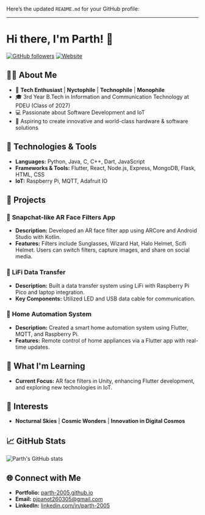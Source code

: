Here’s the updated `README.md` for your GitHub profile:

---

# Hi there, I'm Parth! 👋

[![GitHub followers](https://img.shields.io/github/followers/parth-2005?label=Follow&style=social)](https://github.com/parth-2005)
[![Website](https://img.shields.io/badge/Website-Portfolio-blue)](https://2005-parth.github.io/portfolio)

## 👨‍💻 About Me
- 🌟 **Tech Enthusiast** | **Nyctophile** | **Technophile** | **Monophile**
- 🎓 3rd Year B.Tech in Information and Communication Technology at PDEU (Class of 2027)
- 💻 Passionate about Software Development and IoT
- 🎯 Aspiring to create innovative and world-class hardware & software solutions

## 🔧 Technologies & Tools
- **Languages:** Python, Java, C, C++, Dart, JavaScript
- **Frameworks & Tools:** Flutter, React, Node.js, Express, MongoDB, Flask, HTML, CSS
- **IoT:** Raspberry Pi, MQTT, Adafruit IO

## 🚀 Projects
### 🔹 **Snapchat-like AR Face Filters App**
- **Description:** Developed an AR face filter app using ARCore and Android Studio with Kotlin.
- **Features:** Filters include Sunglasses, Wizard Hat, Halo Helmet, Scifi Helmet. Users can switch filters, capture images, and share on social media.

### 🔹 **LiFi Data Transfer**
- **Description:** Built a data transfer system using LiFi with Raspberry Pi Pico and laptop integration.
- **Key Components:** Utilized LED and USB data cable for communication.

### 🔹 **Home Automation System**
- **Description:** Created a smart home automation system using Flutter, MQTT, and Raspberry Pi.
- **Features:** Remote control of home appliances via a Flutter app with real-time updates.

## 🧠 What I'm Learning
- **Current Focus:** AR face filters in Unity, enhancing Flutter development, and exploring new technologies in IoT.

## 🌌 Interests
- **Nocturnal Skies** | **Cosmic Wonders** | **Innovation in Digital Cosmos**

## 📈 GitHub Stats
![Parth's GitHub stats](https://github-readme-stats.vercel.app/api?username=parth-2005&show_icons=true&theme=radical)

## 🌐 Connect with Me
- **Portfolio:** [parth-2005.github.io](https://2005-parth.github.io)
- **Email:** [pjpanot260305@gmail.com](mailto:pjpanot260305@gmail.com)
- **LinkedIn:** [linkedin.com/in/parth-2005](https://linkedin.com/in/parth-2005)
